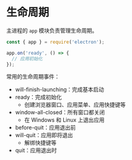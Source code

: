 # 生命周期

主进程的 `app` 模块负责管理生命周期。

```ts
const { app } = require('electron');

app.on('ready', () => {
  // 应用初始化
});
```

常用的生命周期事件：

- will-finish-launching：完成基本启动
- ready：完成初始化
  - 创建浏览器窗口、应用菜单、应用快捷键等
- window-all-closed：所有窗口都关闭
  - 在 Windows 和 Linux 上退出应用
- before-quit：应用退出前
- will-quit：应用即将退出
  - 解绑快捷键等
- quit：应用退出时
